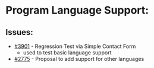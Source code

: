 # Program Language Support:
## Issues:
- [#3901][3901] - Regression Test via Simple Contact Form
  - used to test basic language support
- [#2775][2775] - Proposal to add support for other languages

[2775]:https://github.com/Significant-Gravitas/Auto-GPT/issues/2775
[3901]:https://github.com/Significant-Gravitas/Auto-GPT/issues/3901